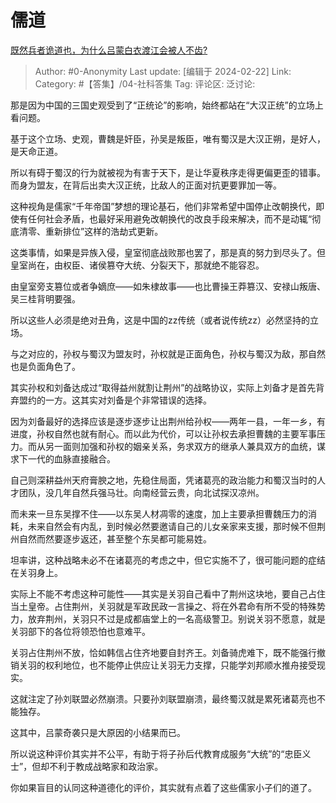 # 儒道
[既然兵者诡道也，为什么吕蒙白衣渡江会被人不齿?](https://www.zhihu.com/question/633168081/answer/3404417110)

> Author: #0-Anonymity
> Last update: [编辑于 2024-02-22]
> Link:
> Category: #【答集】/04-社科答集 
> Tag: 
> 评论区:
> 泛讨论:

那是因为中国的三国史观受到了“正统论”的影响，始终都站在“大汉正统”的立场上看问题。

基于这个立场、史观，曹魏是奸臣，孙吴是叛臣，唯有蜀汉是大汉正朔，是好人，是天命正道。

所以有碍于蜀汉的行为就被视为有害于天下，是让华夏秩序走得更偏更歪的错事。而身为盟友，在背后出卖大汉正统，比敌人的正面对抗更要罪加一等。

这种视角是儒家“千年帝国”梦想的理论基石，他们非常希望中国停止改朝换代，即使有任何社会矛盾，也最好采用避免改朝换代的改良手段来解决，而不是动辄“彻底清零、重新排位”这样的浩劫式更新。

这类事情，如果是异族入侵，皇室彻底战败那也罢了，那是真的努力到尽头了。但皇室尚在，由权臣、诸侯篡夺大统、分裂天下，那就绝不能容忍。

由皇室旁支篡位或者争嫡庶——如朱棣故事——也比曹操王莽篡汉、安禄山叛唐、吴三桂背明要强。

所以这些人必须是绝对丑角，这是中国的zz传统（或者说传统zz）必然坚持的立场。

与之对应的，孙权与蜀汉为盟友时，孙权就是正面角色，孙权与蜀汉为敌，那自然也是负面角色了。

其实孙权和刘备达成过“取得益州就割让荆州”的战略协议，实际上刘备才是首先背弃盟约的一方。这其实对刘备是个非常错误的选择。

因为刘备最好的选择应该是逐步逐步让出荆州给孙权——两年一县，一年一乡，有进度，孙权自然也就有耐心。而以此为代价，可以让孙权去承担曹魏的主要军事压力。而从另一面则加强和孙权的姻亲关系，务求双方的继承人兼具双方的血统，谋求下一代的血脉直接融合。

自己则深耕益州天府膏腴之地，先稳住局面，凭诸葛亮的政治能力和蜀汉当时的人才团队，没几年自然兵强马壮。向南经营云贵，向北试探汉凉州。

而未来一旦东吴撑不住——以东吴人材凋零的速度，加上主要承担曹魏压力的消耗，未来自然会有内乱，到时候必然要邀请自己的儿女亲家来支援，那时候不但荆州自然而然要逐步返还，甚至整个东吴都可能易姓。

坦率讲，这种战略未必不在诸葛亮的考虑之中，但它实施不了，很可能问题的症结在关羽身上。

实际上不能不考虑这种可能性——其实是关羽自己看中了荆州这块地，要自己占住当土皇帝。占住荆州，关羽就是军政民政一言操之、将在外君命有所不受的特殊势力，放弃荆州，关羽只不过是成都庙堂上的一名高级警卫。别说关羽不愿意，就是关羽部下的各位将领恐怕也意难平。

关羽占住荆州不放，恰如韩信占住齐地要自封齐王。刘备骑虎难下，既不能强行撤销关羽的权利地位，也不能停止供应让关羽无力支撑，只能学刘邦顺水推舟接受现实。

这就注定了孙刘联盟必然崩溃。只要孙刘联盟崩溃，最终蜀汉就是累死诸葛亮也不能独存。

这其中，吕蒙奇袭只是大原因的小结果而已。

所以说这种评价其实并不公平，有助于将子孙后代教育成服务“大统”的“忠臣义士”，但却不利于教成战略家和政治家。

你如果盲目的认同这种道德化的评价，其实就有点着了这些儒家小子们的道了。